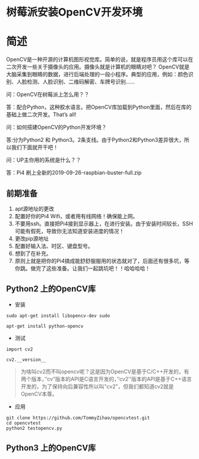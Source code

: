 # 树莓派安装OpenCV开发环境

# 简述

OpenCV是一种开源的计算机图形视觉库。简单的说，就是程序员用这个库可以在二次开发一些关于摄像头的应用。摄像头就是计算机的眼睛对吧？ OpenCV就是大脑采集到眼睛的数据，进行后端处理的一段小程序。典型的应用，例如：颜色识别、人脸检测、人脸识别、二维码解密、车牌号识别……

问：OpenCV在树莓派上怎么用？？

答：配合Python，这种胶水语言。把OpenCV库加载到Python里面，然后在库的基础上做二次开发。That’s all! 

问：如何搭建OpenCV的Python开发环境？

答:分为Python2 和 Python3。2条支线。由于Python2和Python3差异很大，所以我们下面就开干吧！



问：UP主你用的系统是什么？？

答：Pi4 刷上全新的2019-09-26-raspbian-buster-full.zip 



## 前期准备

1. apt源地址的更改
2. 配置好你的Pi4 Wifi，或者用有线网络！确保能上网。
3. 不要用ssh。直接把Pi4接到显示器上，在进行安装。由于安装时间较长，SSH可能有假死，导致你无法知道安装进度的情况！
4. 更改pip源地址
5. 配置好输入法、时区、键盘型号。
6. 想到了在补充。
7. 原则上就是把你的Pi4搞成能舒舒服服用的状态就对了，后面还有很多坑，等你跳。做完了这些准备。让我们一起跳坑吧！！哈哈哈哈！



## Python2 上的OpenCV库

* 安装
```
sudo apt-get install libopencv-dev sudo

apt-get install python-opencv 
```


* 测试
```
import cv2 

cv2.__version__
```

>  为啥叫cv2而不叫opencv呢？这是因为OpenCV是基于C/C++开发的，有两个版本，’‘cv”版本的API是C语言开发的，’‘cv2’'版本的API是基于C++语言开发的，为了保持向后兼容性所以叫"cv2"，但我们都知道cv2就是OpenCV本尊。 


* 应用

```
git clone https://github.com/TommyZihao/opencvtest.git
cd opencvtest
python2 testopencv.py
```

  



## Python3 上的OpenCV库



